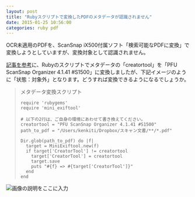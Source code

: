 ```yaml
---
layout: post
title: "Rubyスクリプトで変換したPDFのメタデータが認識されません"
date: 2015-01-25 10:56:00
categories: ruby pdf
---
```

<p>OCR未適用のPDFを、ScanSnap iX500付属ソフト「検索可能なPDFに変換」で変換しようとしていますが、変換対象として認識されません。</p>

<p><a href="http://kenkiti.hatenadiary.jp/entry/20120424/p1" rel="nofollow noreferrer">記事を参考</a>に、Rubyのスクリプトでメタデータの「creatortool」を「PFU ScanSnap Organizer 4.1.41 #S1500」に変換しましたが、下記イメージのように「状態：対象外」となります。どうすれば変換できるようになるでしょうか。</p>

<blockquote>
  <p>メタデータ変換スクリプト</p>

<pre><code>require 'rubygems'
require 'mini_exiftool'

# 以下の2行は、ご自身の環境にあわせて書き換えてください。
creatortool = "PFU ScanSnap Organizer 4.1.41 #S1500"
path_to_pdf = "/Users/kenkiti/Dropbox/スキャン文書/**/*.pdf" 

Dir.glob(path_to_pdf) do |f|
  target = MiniExiftool.new(f)
  if target['CreatorTool'] != creatortool 
    target['CreatorTool'] = creatortool
    target.save
    puts "#{f} =&gt; #{target['CreatorTool']}" 
  end
end
</code></pre>
</blockquote>

<p><img src="https://i.stack.imgur.com/yJre2.png" alt="画像の説明をここに入力"></p>
